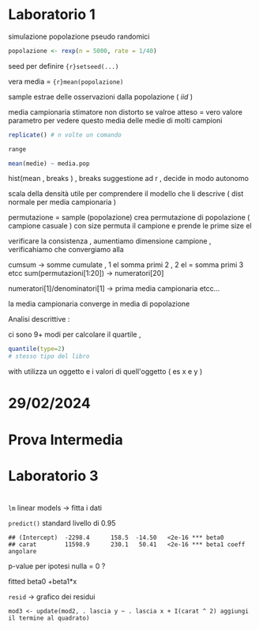 # Laboratorio 1 

simulazione popolazione pseudo randomici 

```r
popolazione <- rexp(n = 5000, rate = 1/40)
```
seed per definire `{r}setseed(...)`

vera media = `{r}mean(popolazione)` 

sample estrae delle osservazioni dalla popolazione ( *iid* )

media campionaria stimatore non distorto se valroe atteso = vero valore parametro
per vedere questo media delle medie di molti campioni
```r
replicate() # n volte un comando
```

```r
range
```

```r
mean(medie) ~ media.pop 
```

hist(mean , breaks ) , breaks suggestione ad r , decide in modo autonomo 

scala della densità utile per comprendere il modello che li descrive ( dist normale per media campionaria )

permutazione = sample (popolazione) crea permutazione di popolazione ( campione casuale ) con size permuta il campione e prende le prime size el

verificare la consistenza , aumentiamo dimensione campione , verificahiamo che convergiamo alla 

cumsum -> somme cumulate , 1 el somma primi 2 , 2 el = somma primi 3 etcc
sum(permutazioni[1:20]) -> numeratori[20]

numeratori[1]/denominatori[1] -> prima media campionaria etcc...

la media campionaria converge in media di popolazione  

Analisi descrittive : 

ci sono 9+ modi per calcolare il quartile ,
```r
quantile(type=2)
# stesso tipo del libro
```

with utilizza un oggetto e i valori di quell'oggetto ( es x e y )

# 29/02/2024

# Prova Intermedia 

# Laboratorio 3

# 

`lm` linear models -> fitta i dati

`predict()` standard livello di 0.95

```
## (Intercept)  -2298.4      158.5  -14.50   <2e-16 *** beta0
## carat        11598.9      230.1   50.41   <2e-16 *** beta1 coeff angolare
```

p-value per ipotesi nulla = 0 ? 

fitted beta0 +beta1\*x 

`resid` -> grafico dei residui

```
mod3 <- update(mod2, . lascia y ~ . lascia x + I(carat ^ 2) aggiungi il termine al quadrato)
```